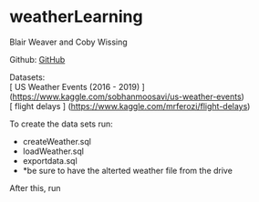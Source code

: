 # weatherLearning
Blair Weaver and Coby Wissing

Github: <a href="https://github.com/cobywissing/weatherLearning">GitHub</a>

Datasets: <br>
[ US Weather Events (2016 - 2019) ] (https://www.kaggle.com/sobhanmoosavi/us-weather-events) <br>
[ flight delays ] (https://www.kaggle.com/mrferozi/flight-delays)


To create the data sets run: <br>
- createWeather.sql<br>
- loadWeather.sql <br>
- exportdata.sql<br>
- *be sure to have the alterted weather file from the drive

After this, run 
